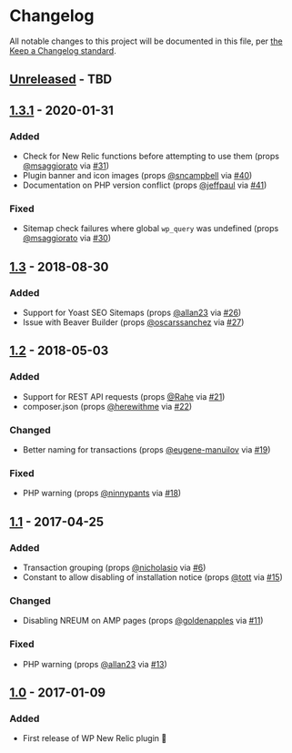 # Changelog

All notable changes to this project will be documented in this file, per [the Keep a Changelog standard](http://keepachangelog.com/).

## [Unreleased] - TBD

## [1.3.1] - 2020-01-31
### Added
- Check for New Relic functions before attempting to use them (props [@msaggiorato](https://github.com/msaggiorato) via [#31](https://github.com/10up/wp-newrelic/pull/31))
- Plugin banner and icon images (props [@sncampbell](https://github.com/sncampbell) via [#40](https://github.com/10up/wp-newrelic/pull/40))
- Documentation on PHP version conflict (props [@jeffpaul](https://github.com/jeffpaul) via [#41](https://github.com/10up/wp-newrelic/pull/41))

### Fixed
- Sitemap check failures where global `wp_query` was undefined (props [@msaggiorato](https://github.com/msaggiorato) via [#30](https://github.com/10up/wp-newrelic/pull/30))

## [1.3] - 2018-08-30
### Added
- Support for Yoast SEO Sitemaps (props [@allan23](https://github.com/allan23) via [#26](https://github.com/10up/wp-newrelic/pull/26))
- Issue with Beaver Builder (props [@oscarssanchez](https://github.com/oscarssanchez) via [#27](https://github.com/10up/wp-newrelic/pull/27))

## [1.2] - 2018-05-03
### Added
- Support for REST API requests (props [@Rahe](https://github.com/Rahe) via [#21](https://github.com/10up/wp-newrelic/pull/21))
- composer.json (props [@herewithme](https://github.com/herewithme) via [#22](https://github.com/10up/wp-newrelic/pull/22))

### Changed
- Better naming for transactions (props [@eugene-manuilov](https://github.com/eugene-manuilov) via [#19](https://github.com/10up/wp-newrelic/pull/19))

### Fixed
- PHP warning (props [@ninnypants](https://github.com/ninnypants) via [#18](https://github.com/10up/wp-newrelic/pull/18))

## [1.1] - 2017-04-25
### Added
- Transaction grouping (props [@nicholasio](https://github.com/nicholasio) via [#6](https://github.com/10up/wp-newrelic/pull/6))
- Constant to allow disabling of installation notice (props [@tott](https://github.com/tott) via [#15](https://github.com/10up/wp-newrelic/pull/15))

### Changed
- Disabling NREUM on AMP pages (props [@goldenapples](https://github.com/goldenapples) via [#11](https://github.com/10up/wp-newrelic/pull/11))

### Fixed
- PHP warning (props [@allan23](https://github.com/allan23) via [#13](https://github.com/10up/wp-newrelic/pull/13))

## [1.0] - 2017-01-09
### Added
- First release of WP New Relic plugin 🎉

[Unreleased]: https://github.com/10up/wp-newrelic/compare/trunk...develop
[1.3.1]: https://github.com/10up/wp-newrelic/compare/1.3...1.3.1
[1.3]: https://github.com/10up/wp-newrelic/compare/d70cf93...1.3
[1.2]: https://github.com/10up/wp-newrelic/compare/49f4e79...d70cf93
[1.1]: https://github.com/10up/wp-newrelic/compare/9ec2b8d...49f4e79
[1.0]: https://github.com/10up/wp-newrelic/tree/9ec2b8d5c9e72504052a98cbb76d2e4b2e1b2b29
